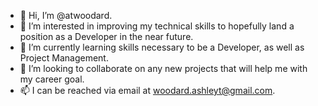 - 👋 Hi, I’m @atwoodard. 
- 👀 I’m interested in improving my technical skills to hopefully land a position as a Developer in the near future. 
- 🌱 I’m currently learning skills necessary to be a Developer, as well as Project Management. 
- 💞️ I’m looking to collaborate on any new projects that will help me with my career goal. 
- 📫 I can be reached via email at woodard.ashleyt@gmail.com. 

<!---
atwoodard/atwoodard is a ✨ special ✨ repository because its `README.md` (this file) appears on your GitHub profile.
You can click the Preview link to take a look at your changes.
--->
